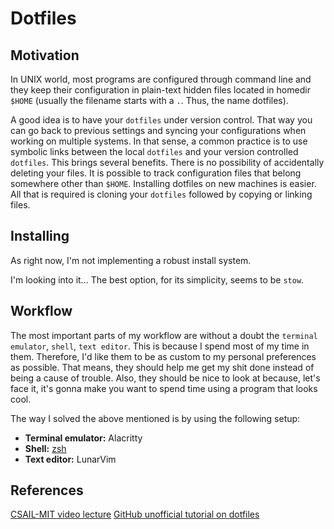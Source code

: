 # Dotfiles

## Motivation

In UNIX world, most programs are configured through command line and they keep 
their configuration in plain-text hidden files located in homedir `$HOME` 
(usually the filename starts with a `.`. Thus, the name dotfiles). 

A good idea is to have your `dotfiles` under version control. That way you can 
go back to previous settings and syncing your configurations when working on 
multiple systems. In that sense, a common practice is to use symbolic links 
between the local `dotfiles` and your version controlled `dotfiles`. This 
brings several benefits. There is no possibility of accidentally deleting your 
files. It is possible to track configuration files that belong somewhere other 
than `$HOME`. Installing dotfiles on new machines is easier. All that is 
required is cloning your `dotfiles` followed by copying or linking files. 

## Installing 

As right now, I'm not implementing a robust install system. 

I'm looking into it...
The best option, for its simplicity, seems to be `stow`.

## Workflow

The most important parts of my workflow are without a doubt the 
`terminal emulator`, `shell`, `text editor`. This is because I spend most of my 
time in them. Therefore, I'd like them to be as custom to my personal preferences 
as possible. That means, they should help me get my shit done instead of being 
a cause of trouble. Also, they should be nice to look at because, let's face it,
it's gonna make you want to spend time using a program that looks cool.

The way I solved the above mentioned is by using the following setup:

- **Terminal emulator:** Alacritty
- **Shell:** [zsh](zsh/README.md)
- **Text editor:** LunarVim

## References 

[CSAIL-MIT video lecture](https://www.youtube.com/watch?v=YSZBWWJw3mI)
[GitHub unofficial tutorial on dotfiles](http://dotfiles.github.io/tutorials/)
